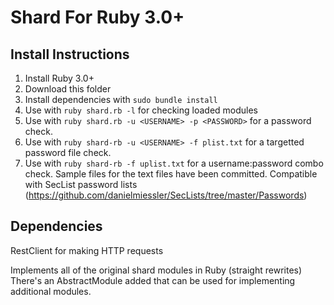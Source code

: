 # Shard For Ruby 3.0+


## Install Instructions

1. Install Ruby 3.0+
2. Download this folder
3. Install dependencies with `sudo bundle install`
4. Use with `ruby shard.rb -l` for checking loaded modules
5. Use with `ruby shard.rb -u <USERNAME> -p <PASSWORD>` for a password check.
6. Use with `ruby shard-rb -u <USERNAME> -f plist.txt` for a targetted password file check.
7. Use with `ruby shard-rb -f uplist.txt` for a username:password combo check.
Sample files for the text files have been committed.
Compatible with SecList password lists (https://github.com/danielmiessler/SecLists/tree/master/Passwords)

## Dependencies
RestClient for making HTTP requests

Implements all of the original shard modules in Ruby (straight rewrites)
There's an AbstractModule added that can be used for implementing additional modules.